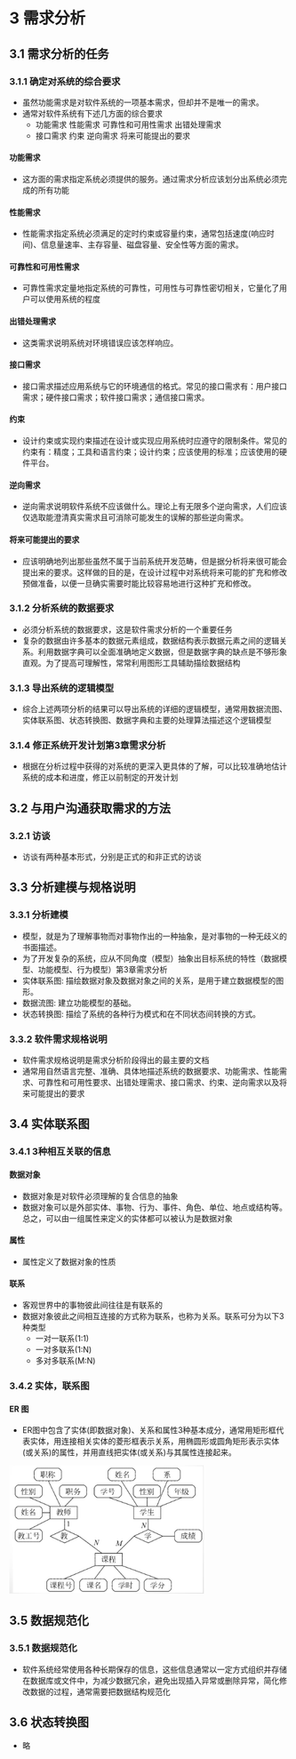 <link rel=stylesheet href=style.css>
<h1>3 需求分析 </h1>
<h2> 3.1 需求分析的任务 </h2>
<h3> 3.1.1 确定对系统的综合要求 </h3>

  - 虽然功能需求是对软件系统的一项基本需求，但却并不是唯一的需求。
  - 通常对软件系统有下述几方面的综合要求
    - 功能需求  性能需求  可靠性和可用性需求  出错处理需求
    - 接口需求  约束  逆向需求  将来可能提出的要求

<h4> 功能需求 </h4>

  - 这方面的需求指定系统必须提供的服务。通过需求分析应该划分出系统必须完成的所有功能

<h4> 性能需求 </h4>

  - 性能需求指定系统必须满足的定时约束或容量约束，通常包括速度(响应时间)、信息量速率、主存容量、磁盘容量、安全性等方面的需求。

<h4> 可靠性和可用性需求 </h4>

  - 可靠性需求定量地指定系统的可靠性，可用性与可靠性密切相关，它量化了用户可以使用系统的程度

<h4> 出错处理需求 </h4>

  - 这类需求说明系统对环境错误应该怎样响应。

<h4> 接口需求 </h4>

  - 接口需求描述应用系统与它的环境通信的格式。常见的接口需求有：用户接口需求；硬件接口需求；软件接口需求；通信接口需求。

<h4> 约束 </h4>

  - 设计约束或实现约束描述在设计或实现应用系统时应遵守的限制条件。常见的约束有：精度；工具和语言约束；设计约束；应该使用的标准；应该使用的硬件平台。

<h4> 逆向需求 </h4>

  - 逆向需求说明软件系统不应该做什么。理论上有无限多个逆向需求，人们应该仅选取能澄清真实需求且可消除可能发生的误解的那些逆向需求。

<h4> 将来可能提出的要求 </h4>

  - 应该明确地列出那些虽然不属于当前系统开发范畴，但是据分析将来很可能会提出来的要求。这样做的目的是，在设计过程中对系统将来可能的扩充和修改预做准备，以便一旦确实需要时能比较容易地进行这种扩充和修改。

<h3> 3.1.2 分析系统的数据要求 </h3>

  - 必须分析系统的数据要求，这是软件需求分析的一个重要任务
  - 复杂的数据由许多基本的数据元素组成，数据结构表示数据元素之间的逻辑关系。利用数据字典可以全面准确地定义数据，但是数据字典的缺点是不够形象直观。为了提高可理解性，常常利用图形工具辅助描绘数据结构

<h3> 3.1.3 导出系统的逻辑模型 </h3>

  - 综合上述两项分析的结果可以导出系统的详细的逻辑模型，通常用数据流图、实体联系图、状态转换图、数据字典和主要的处理算法描述这个逻辑模型

<h3> 3.1.4 修正系统开发计划第3章需求分析 </h3>

  - 根据在分析过程中获得的对系统的更深入更具体的了解，可以比较准确地估计系统的成本和进度，修正以前制定的开发计划

<h2> 3.2 与用户沟通获取需求的方法 </h2>
<h3> 3.2.1 访谈 </h3>

  - 访谈有两种基本形式，分别是正式的和非正式的访谈

<h2> 3.3 分析建模与规格说明 </h2>
<h3> 3.3.1 分析建模 </h3>

  - 模型，就是为了理解事物而对事物作出的一种抽象，是对事物的一种无歧义的书面描述。
  - 为了开发复杂的系统，应从不同角度（模型）抽象出目标系统的特性（数据模型、功能模型、行为模型）第3章需求分析
  - 实体联系图: 描绘数据对象及数据对象之间的关系，是用于建立数据模型的图形。
  - 数据流图: 建立功能模型的基础。
  - 状态转换图: 描绘了系统的各种行为模式和在不同状态间转换的方式。

<h3> 3.3.2 软件需求规格说明 </h3>

  - 软件需求规格说明是需求分析阶段得出的最主要的文档
  - 通常用自然语言完整、准确、具体地描述系统的数据要求、功能需求、性能需求、可靠性和可用性要求、出错处理需求、接口需求、约束、逆向需求以及将来可能提出的要求

<h2> 3.4 实体联系图 </h2>
<h3> 3.4.1 3种相互关联的信息 </h3>
<h4> 数据对象 </h4>

  - 数据对象是对软件必须理解的复合信息的抽象
  - 数据对象可以是外部实体、事物、行为、事件、角色、单位、地点或结构等。总之，可以由一组属性来定义的实体都可以被认为是数据对象

<h4> 属性 </h4>

  - 属性定义了数据对象的性质

<h4> 联系 </h4>

  - 客观世界中的事物彼此间往往是有联系的
  - 数据对象彼此之间相互连接的方式称为联系，也称为关系。联系可分为以下3种类型
    - 一对一联系(1∶1)
    - 一对多联系(1∶N)
    - 多对多联系(M∶N)

<h3> 3.4.2 实体，联系图 </h3>
<h4> ER 图 </h4>

  - ER图中包含了实体(即数据对象)、关系和属性3种基本成分，通常用矩形框代表实体，用连接相关实体的菱形框表示关系，用椭圆形或圆角矩形表示实体(或关系)的属性，并用直线把实体(或关系)与其属性连接起来。  
  <img src="images/ER图.png" width = 350>

<h2> 3.5 数据规范化 </h2>
<h3> 3.5.1 数据规范化 </h3>

  - 软件系统经常使用各种长期保存的信息，这些信息通常以一定方式组织并存储在数据库或文件中，为减少数据冗余，避免出现插入异常或删除异常，简化修改数据的过程，通常需要把数据结构规范化

<h2> 3.6 状态转换图 </h2>

  - 略
